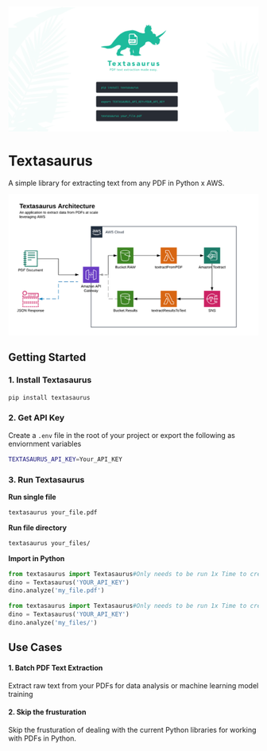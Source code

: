 ![header img](docs/repo-hdr.png)

# Textasaurus
A simple library for extracting text from any PDF in Python x AWS.

![cloud architecture](docs/textasaurus-arch.png)

## Getting Started

### 1. Install Textasaurus
```bash
pip install textasaurus
```

### 2. Get API Key
Create a ```.env``` file in the root of your project or export the following as enviornment variables
```bash
TEXTASAURUS_API_KEY=Your_API_KEY
```

### 3. Run Textasaurus

**Run single file**
```bash
textasaurus your_file.pdf
```
**Run file directory**
```bash
textasaurus your_files/
```

**Import in Python**

```python
from textasaurus import Textasaurus#Only needs to be run 1x Time to create infrastructure
dino = Textasaurus('YOUR_API_KEY') 
dino.analyze('my_file.pdf')
```

```python
from textasaurus import Textasaurus#Only needs to be run 1x Time to create infrastructure
dino = Textasaurus('YOUR_API_KEY') 
dino.analyze('my_files/')
```

## Use Cases
#### 1. Batch PDF Text Extraction
Extract raw text from your PDFs for data analysis or machine learning model training

#### 2. Skip the frusturation
Skip the frusturation of dealing with the current Python libraries for working with PDFs in Python. 
